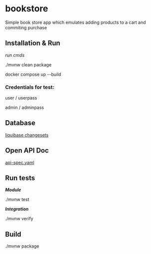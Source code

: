 # bookstore
Simple book store app which emulates adding products to a cart and commiting purchase


## Installation & Run
_run cmds_

./mvnw clean package

docker compose up --build

### Credentials for test:

user / userpass

admin / adminpass

## Database
[liquibase changesets](src/main/resources/db/changelog/init-storedata-changelog.xml)

## Open API Doc
[api-spec.yaml](bookstore-web/src/main/resources/api-spec.yaml)

## Run tests
_**Module**_

./mvnw test

_**Integration**_

./mvnw verify

## Build
./mvnw package